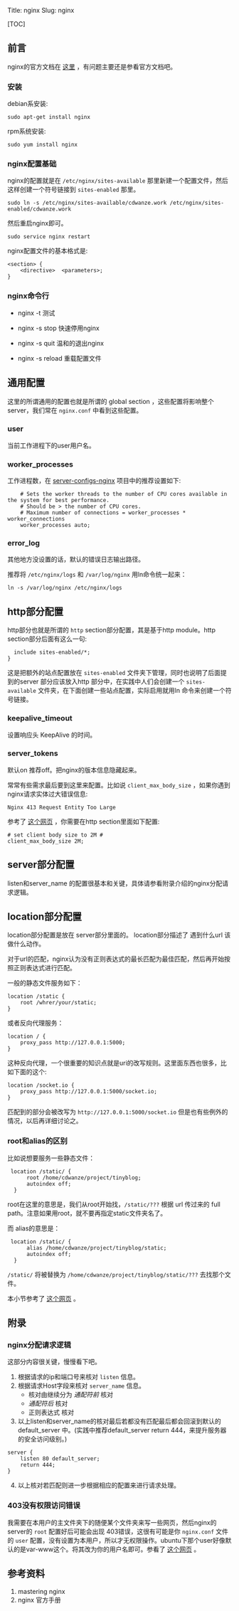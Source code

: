 Title: nginx
Slug: nginx

[TOC]
## 前言

nginx的官方文档在 [这里](http://nginx.org/en/docs/) ，有问题主要还是参看官方文档吧。

### 安装

debian系安装:

    sudo apt-get install nginx

rpm系统安装:

    sudo yum install nginx

### nginx配置基础

nginx的配置就是在 `/etc/nginx/sites-available` 那里新建一个配置文件，然后这样创建一个符号链接到 `sites-enabled` 那里。

    sudo ln -s /etc/nginx/sites-available/cdwanze.work /etc/nginx/sites-enabled/cdwanze.work

然后重启nginx即可。 

    sudo service nginx restart

nginx配置文件的基本格式是:

    <section> {
        <directive>  <parameters>;
    }

### nginx命令行
- nginx -t  测试

- nginx -s stop 快速停用nginx

- nginx -s quit 温和的退出nginx

- nginx -s reload 重载配置文件

  



## 通用配置

这里的所谓通用的配置也就是所谓的 global section ，这些配置将影响整个server，我们常在 `nginx.conf` 中看到这些配置。

### user

 当前工作进程下的user用户名。



###  worker_processes
工作进程数，在 [server-configs-nginx](https://github.com/h5bp/server-configs-nginx) 项目中的推荐设置如下:

```
    # Sets the worker threads to the number of CPU cores available in the system for best performance.
    # Should be > the number of CPU cores.
    # Maximum number of connections = worker_processes * worker_connections
    worker_processes auto;
```
### error_log

其他地方没设置的话，默认的错误日志输出路径。

推荐将 `/etc/nginx/logs` 和 `/var/log/nginx` 用ln命令统一起来：

```
ln -s /var/log/nginx /etc/nginx/logs
```



## http部分配置

http部分也就是所谓的 `http` section部分配置，其是基于http module。http section部分后面有这么一句:

      include sites-enabled/*;
    }

这是把额外的站点配置放在 `sites-enabled` 文件夹下管理，同时也说明了后面提到的server 部分应该放入http 部分中，在实践中人们会创建一个 `sites-available` 文件夹，在下面创建一些站点配置，实际启用就用ln 命令来创建一个符号链接。



### keepalive_timeout

设置响应头 KeepAlive 的时间。



### server_tokens

默认on 推荐off。把nginx的版本信息隐藏起来。







常常有些需求最后要到这里来配置。比如说 `client_max_body_size` ，如果你遇到nginx请求实体过大错误信息:

    Nginx 413 Request Entity Too Large

参考了 [这个网页](http://www.cyberciti.biz/faq/linux-unix-bsd-nginx-413-request-entity-too-large/) ，你需要在http section里面如下配置:

    # set client body size to 2M #
    client_max_body_size 2M;

## server部分配置

listen和server_name 的配置很基本和关键，具体请参看附录介绍的nginx分配请求逻辑。



## location部分配置

location部分配置是放在 server部分里面的。 location部分描述了 遇到什么url 该做什么动作。

对于url的匹配，nginx认为没有正则表达式的最长匹配为最佳匹配，然后再开始按照正则表达式进行匹配。

一般的静态文件服务如下：

```
location /static {
    root /whrer/your/static;
}
```

或者反向代理服务：

```
location / {
    proxy_pass http://127.0.0.1:5000;
}
```



这种反向代理，一个很重要的知识点就是uri的改写规则。这里面东西也很多，比如下面的这个:

    location /socket.io {
        proxy_pass http://127.0.0.1:5000/socket.io;
    }

匹配到的部分会被改写为 `http://127.0.0.1:5000/socket.io` 但是也有些例外的情况，以后再详细讨论之。

### root和alias的区别

比如说想要服务一些静态文件：

```
 location /static/ {
      root /home/cdwanze/project/tinyblog;
      autoindex off;
  }	
```

 root在这里的意思是，我们从root开始找，`/static/???`  根据 url 传过来的 full path。注意如果用root，就不要再指定static文件夹名了。

而 alias的意思是：

```
 location /static/ {
      alias /home/cdwanze/project/tinyblog/static;
      autoindex off;
  }	
```

`/static/` 将被替换为 `/home/cdwanze/project/tinyblog/static/???` 去找那个文件。

本小节参考了 [这个网页](https://stackoverflow.com/questions/10631933/nginx-static-file-serving-confusion-with-root-alias) 。

## 附录

### nginx分配请求逻辑

这部分内容很关键，慢慢看下吧。

1.  根据请求的ip和端口号来核对 `listen` 信息。
2.  根据请求Host字段来核对 `server_name` 信息。
    -   核对由继续分为 *通配符前* 核对
    -   *通配符后* 核对
    -   正则表达式 核对
3.  以上listen和server\_name的核对最后若都没有匹配最后都会回滚到默认的 default_server 中。(实践中推荐default_server return 444，来提升服务器的安全访问级别。)

```
server {
    listen 80 default_server;
    return 444;
}
```

4.  以上核对若匹配则进一步根据相应的配置来进行请求处理。

### 403没有权限访问错误

我需要在本用户的主文件夹下的随便某个文件夹来写一些网页，然后nginx的server的 `root` 配置好后可能会出现 403错误，这很有可能是你 `nginx.conf` 文件的 `user` 配置，没有设置为本用户，所以才无权限操作。ubuntu下那个user好像默认的是var-www这个。将其改为你的用户名即可。参看了 [这个网页](http://zoroeye.iteye.com/blog/2166174) 。

## 参考资料

1.  mastering nginx
2.  nginx 官方手册